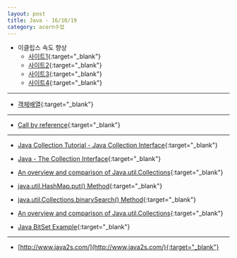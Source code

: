 ```yaml
---
layout: post
title: Java - 16/10/19
category: acorn수업
---
```


- 이클립스 속도 향상
    - [사이트1](http://fbksoft.com/6-tips-to-make-eclipse-lighter-prettier-and-more-efficient/){:target="_blank"}
    - [사이트2](http://www.jedit.org/){:target="_blank"}
    - [사이트3](http://stackoverflow.com/questions/316265/how-can-you-speed-up-eclipse){:target="_blank"}
    - [사이트4](http://miruel.egloos.com/v/2735094){:target="_blank"}
 
--- 

- [객체배열](http://yoonka.tistory.com/398){:target="_blank"}

---

- [Call by reference](https://wikidocs.net/265){:target="_blank"}
 
---

- [Java Collection Tutorial - Java Collection Interface](http://www.java2s.com/Tutorials/Java/Java_Collection/0030__Java_Collection_Interface.htm){:target="_blank"}
 
- [Java - The Collection Interface](https://www.tutorialspoint.com/java/java_collection_interface.htm){:target="_blank"}
 
- [An overview and comparison of Java.util.Collections](http://ordinarygeek.me/2009/12/02/an-overview-and-comparison-of-java-util-collections/#4_The_Collections_class){:target="_blank"}
 
- [java.util.HashMap.put() Method](https://www.tutorialspoint.com/java/util/hashmap_put.htm){:target="_blank"}
 
- [java.util.Collections.binarySearch() Method](https://www.tutorialspoint.com/java/util/collections_binarysearch_comparator.htm){:target="_blank"}
 
- [An overview and comparison of Java.util.Collections](http://ordinarygeek.me/2009/12/02/an-overview-and-comparison-of-java-util-collections/#33_Map_interface){:target="_blank"}
 
- [Java BitSet Example](http://stackoverflow.com/questions/9333681/java-bitset-example){:target="_blank"}

---

- [http://www.java2s.com/](http://www.java2s.com/){:target="_blank"}
